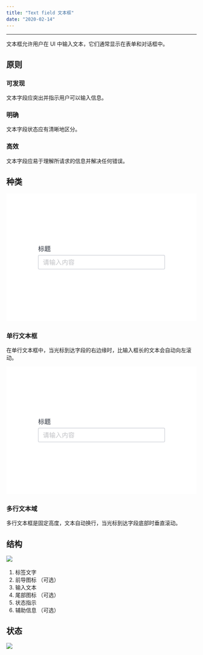 ```yaml
---
title: "Text field 文本框"
date: "2020-02-14"
---
```


---

文本框允许用户在 UI 中输入文本，它们通常显示在表单和对话框中。

## 原则

### 可发现
文本字段应突出并指示用户可以输入信息。

### 明确
文本字段状态应有清晰地区分。

### 高效
文本字段应易于理解所请求的信息并解决任何错误。

## 种类

![text-field-1](./text-field-1.jpg)

### 单行文本框
在单行文本框中，当光标到达字段的右边缘时，比输入框长的文本会自动向左滚动。

![text-field-2](text-field-1.jpg)

### 多行文本域
多行文本框是固定高度，文本自动换行，当光标到达字段底部时垂直滚动。

## 结构

![](Text%20field%20%E6%96%87%E6%9C%AC%E6%A1%86/text-field-3.jpg)

1. 标签文字
2. 前导图标 （可选）
3. 输入文本
4. 尾部图标 （可选）
5. 状态指示
6. 辅助信息 （可选）

## 状态

![](Text%20field%20%E6%96%87%E6%9C%AC%E6%A1%86/text-field-4.jpg)
